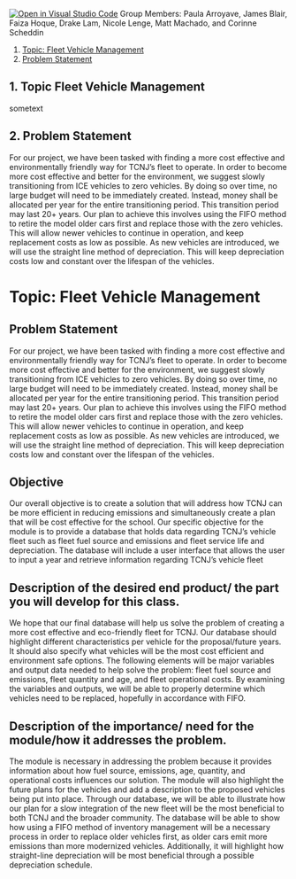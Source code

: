 [![Open in Visual Studio Code](https://classroom.github.com/assets/open-in-vscode-f059dc9a6f8d3a56e377f745f24479a46679e63a5d9fe6f495e02850cd0d8118.svg)](https://classroom.github.com/online_ide?assignment_repo_id=6871314&assignment_repo_type=AssignmentRepo)
Group Members: Paula Arroyave, James Blair, Faiza Hoque, Drake Lam, Nicole Lenge, Matt Machado, and Corinne Scheddin
1. [Topic: Fleet Vehicle Management](#desc)
2. [Problem Statement](#usage)

<a name="desc"></a>
## 1. Topic Fleet Vehicle Management

sometext

<a name="usage"></a>
## 2. Problem Statement

For our project, we have been tasked with finding a more cost effective and
environmentally friendly way for TCNJ’s fleet to operate. In order to become more cost
effective and better for the environment, we suggest slowly transitioning from ICE
vehicles to zero vehicles. By doing so over time, no large budget will need to be
immediately created. Instead, money shall be allocated per year for the entire
transitioning period. This transition period may last 20+ years. Our plan to achieve this
involves using the FIFO method to retire the model older cars first and replace those
with the zero vehicles. This will allow newer vehicles to continue in operation, and keep
replacement costs as low as possible. As new vehicles are introduced, we will use the
straight line method of depreciation. This will keep depreciation costs low and constant
over the lifespan of the vehicles.

# Topic: Fleet Vehicle Management

## Problem Statement

For our project, we have been tasked with finding a more cost effective and
environmentally friendly way for TCNJ’s fleet to operate. In order to become more cost
effective and better for the environment, we suggest slowly transitioning from ICE
vehicles to zero vehicles. By doing so over time, no large budget will need to be
immediately created. Instead, money shall be allocated per year for the entire
transitioning period. This transition period may last 20+ years. Our plan to achieve this
involves using the FIFO method to retire the model older cars first and replace those
with the zero vehicles. This will allow newer vehicles to continue in operation, and keep
replacement costs as low as possible. As new vehicles are introduced, we will use the
straight line method of depreciation. This will keep depreciation costs low and constant
over the lifespan of the vehicles.

## Objective

Our overall objective is to create a solution that will address how TCNJ can be
more efficient in reducing emissions and simultaneously create a plan that will be cost
effective for the school. Our specific objective for the module is to provide a database
that holds data regarding TCNJ’s vehicle fleet such as fleet fuel source and emissions
and fleet service life and depreciation. The database will include a user interface that
allows the user to input a year and retrieve information regarding TCNJ’s vehicle fleet

## Description of the desired end product/ the part you will develop for this class.

We hope that our final database will help us solve the problem of creating a more
cost effective and eco-friendly fleet for TCNJ. Our database should highlight different
characteristics per vehicle for the proposal/future years. It should also specify what
vehicles will be the most cost efficient and environment safe options. The following
elements will be major variables and output data needed to help solve the problem: fleet
fuel source and emissions, fleet quantity and age, and fleet operational costs. By
examining the variables and outputs, we will be able to properly determine which
vehicles need to be replaced, hopefully in accordance with FIFO.

## Description of the importance/ need for the module/how it addresses the problem.

The module is necessary in addressing the problem because it provides
information about how fuel source, emissions, age, quantity, and operational costs
influences our solution. The module will also highlight the future plans for the vehicles
and add a description to the proposed vehicles being put into place. Through our
database, we will be able to illustrate how our plan for a slow integration of the new fleet
will be the most beneficial to both TCNJ and the broader community. The database will
be able to show how using a FIFO method of inventory management will be a
necessary process in order to replace older vehicles first, as older cars emit more
emissions than more modernized vehicles. Additionally, it will highlight how straight-line
depreciation will be most beneficial through a possible depreciation schedule.

